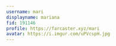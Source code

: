 ```yaml
---
username: mari
displayname: mariana
fid: 191146
profile: https://farcaster.xyz/mari
avatar: https://i.imgur.com/uPVcspH.jpg
---
```

  
